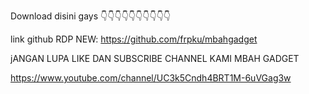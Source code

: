 Download disini gays
👇👇👇👇👇👇👇👇👇👇

link github RDP NEW: https://github.com/frpku/mbahgadget

jANGAN LUPA LIKE DAN SUBSCRIBE CHANNEL KAMI MBAH GADGET

https://www.youtube.com/channel/UC3k5Cndh4BRT1M-6uVGag3w
